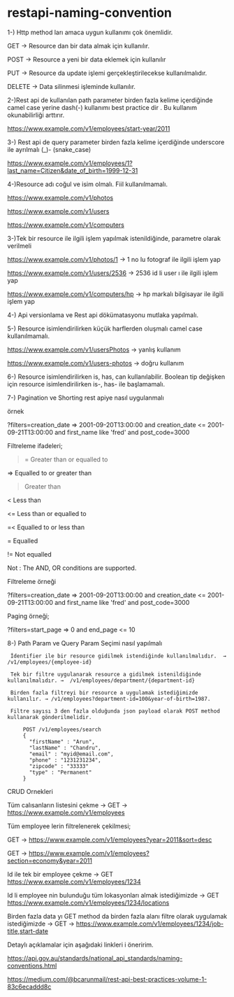 # restapi-naming-convention

1-) Http method ları amaca uygun kullanımı çok önemlidir.

GET -> Resource dan bir data almak için kullanılır.

POST -> Resource a yeni bir data eklemek için kullanılır

PUT -> Resource da update işlemi gerçekleştirilecekse kullanılmalıdır.

DELETE -> Data silinmesi işleminde kullanılır.



2-)Rest api de kullanılan path parameter birden fazla kelime içerdiğinde camel case yerine dash(-) kullanımı best practice dir .
Bu kullanım okunabilirliği arttırır.

https://www.example.com/v1/employees/start-year/2011



3-) Rest api de query parameter birden fazla kelime içerdiğinde underscore ile ayrılmalı (_)- (snake_case)

https://www.example.com/v1/employees/1?last_name=Citizen&date_of_birth=1999-12-31



4-)Resource adı coğul ve isim olmalı. Fiil kullanılmamalı.

https://www.example.com/v1/photos

https://www.example.com/v1/users

https://www.example.com/v1/computers



3-)Tek bir resource ile ilgili işlem yapılmak istenildiğinde, parametre olarak verilmeli

https://www.example.com/v1/photos/1 -> 1 no lu fotograf ile ilgili işlem yap

https://www.example.com/v1/users/2536 -> 2536 id li user ı ile ilgili işlem yap

https://www.example.com/v1/computers/hp -> hp markalı bilgisayar ile ilgili işlem yap



4-) Api versionlama ve Rest api dökümatasyonu mutlaka yapılmalı.

5-) Resource isimlendirilirken küçük harflerden oluşmalı camel case kullanılmamalı.

https://www.example.com/v1/usersPhotos -> yanlış kullanım

https://www.example.com/v1/users-photos -> doğru kullanım


6-) Resource isimlendirilirken is, has, can kullanılabilir. Boolean tip değişken için resource isimlendirilirken is-, has- ile başlamamalı.

7-) Pagination ve Shorting rest apiye nasıl uygulanmalı

örnek

?filters=creation_date =\> 2001-09-20T13:00:00 and creation_date \<= 2001-09-21T13:00:00 and first_name like 'fred' and post_code=3000

Filtreleme ifadeleri;

>= Greater than or equalled to

=> Equalled to or greater than

> Greater than

< Less than

<= Less than or equalled to

=< Equalled to or less than

= Equalled

!= Not equalled


Not : The AND, OR conditions are supported.

Filtreleme örneği

?filters=creation_date =\> 2001-09-20T13:00:00 and creation_date \<= 2001-09-21T13:00:00 and first_name like 'fred' and post_code=3000

Paging örneği;

?filters=start_page =\> 0 and end_page \<= 10



8-) Path Param ve Query Param Seçimi nasıl yapılmalı

     İdentifier ile bir resource gidilmek istendiğinde kullanılmalıdır.  →  /v1/employees/{employee-id}

     Tek bir filtre uygulanarak resource a gidilmek istenildiğinde kullanılmalıdır. →  /v1/employees/department/{department-id}

     Birden fazla filtreyi bir resource a uygulamak istediğimizde kullanılır. → /v1/employees?department-id=100&year-of-birth=1987.

     Filtre sayısı 3 den fazla olduğunda json payload olarak POST method kullanarak gönderilmelidir.
     
         POST /v1/employees/search
         {
           "firstName" : "Arun",
           "lastName" : "Chandru",
           "email" : "myid@email.com",
           "phone" : "1231231234",
           "zipcode" : "33333"
           "type" : "Permanent"
         }

CRUD Ornekleri


Tüm calısanların listesini çekme → GET -> https://www.example.com/v1/employees

Tüm employee lerin filtrelenerek çekilmesi;

GET -> https://www.example.com/v1/employees?year=2011&sort=desc

GET -> https://www.example.com/v1/employees?section=economy&year=2011

Id ile tek bir employee çekme → GET https://www.example.com/v1/employees/1234

Id li employee nin bulunduğu tüm lokasyonları almak istediğimizde → GET https://www.example.com/v1/employees/1234/locations

Birden fazla data yı GET method da birden fazla alanı filtre olarak uygulamak istediğimizde → GET -> https://www.example.com/v1/employees/1234/job-title,start-date


Detaylı açıklamalar için aşağıdaki linkleri i öneririm.

https://api.gov.au/standards/national_api_standards/naming-conventions.html

https://medium.com/@bcarunmail/rest-api-best-practices-volume-1-83c6ecaddd8c
